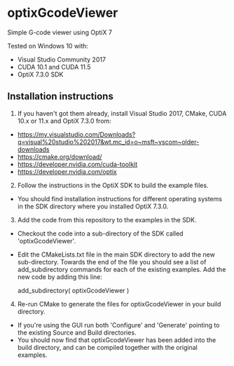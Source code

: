 # optixGcodeViewer
Simple G-code viewer using OptiX 7

Tested on Windows 10 with:
 * Visual Studio Community 2017
 * CUDA 10.1 and CUDA 11.5
 * OptiX 7.3.0 SDK

## Installation instructions

1. If you haven't got them already, install Visual Studio 2017, CMake, CUDA 10.x or 11.x and OptiX 7.3.0 from:
  * https://my.visualstudio.com/Downloads?q=visual%20studio%202017&wt.mc_id=o~msft~vscom~older-downloads
  * https://cmake.org/download/
  * https://developer.nvidia.com/cuda-toolkit
  * https://developer.nvidia.com/optix

2. Follow the instructions in the OptiX SDK to build the example files.
  * You should find installation instructions for different operating systems in the SDK directory where you installed OptiX 7.3.0.

3. Add the code from this repository to the examples in the SDK.
  * Checkout the code into a sub-directory of the SDK called 'optixGcodeViewer'.
  * Edit the CMakeLists.txt file in the main SDK directory to add the new sub-directory. Towards the end of the file you should see a list of add_subdirectory commands for each of the existing examples. Add the new code by adding this line:

    add_subdirectory( optixGcodeViewer       )

4. Re-run CMake to generate the files for optixGcodeViewer in your build directory.
  * If you're using the GUI run both 'Configure' and 'Generate' pointing to the existing Source and Build directories.
  * You should now find that optixGcodeViewer has been added into the build directory, and can be compiled together with the original examples.

